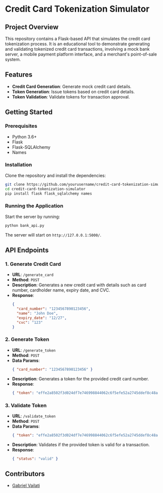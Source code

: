 # Credit Card Tokenization Simulator

## Project Overview
This repository contains a Flask-based API that simulates the credit card tokenization process. It is an educational tool to demonstrate generating and validating tokenized credit card transactions, involving a mock bank server, a mobile payment platform interface, and a merchant's point-of-sale system.

## Features
- **Credit Card Generation**: Generate mock credit card details.
- **Token Generation**: Issue tokens based on credit card details.
- **Token Validation**: Validate tokens for transaction approval.

## Getting Started

### Prerequisites
- Python 3.6+
- Flask
- Flask-SQLAlchemy
- Names

### Installation
Clone the repository and install the dependencies:
```bash
git clone https://github.com/yourusername/credit-card-tokenization-simulator.git
cd credit-card-tokenization-simulator
pip install flask flask_sqlalchemy names
```

### Running the Application
Start the server by running:
```bash
python bank_api.py
```
The server will start on `http://127.0.0.1:5000/`.

## API Endpoints

### 1. Generate Credit Card
- **URL**: `/generate_card`
- **Method**: `POST`
- **Description**: Generates a new credit card with details such as card number, cardholder name, expiry date, and CVC.
- **Response**:
  ```json
  {
    "card_number": "1234567890123456",
    "name": "John Doe",
    "expiry_date": "12/27",
    "cvc": "123"
  }
  ```

### 2. Generate Token
- **URL**: `/generate_token`
- **Method**: `POST`
- **Data Params**:
  ```json
  { "card_number": "1234567890123456" }
  ```
- **Description**: Generates a token for the provided credit card number.
- **Response**:
  ```json
  { "token": "effe2a8502f3d024df7e746998844062c6f5efe52a2745ddef8c48a4c0f62d5f" }
  ```

### 3. Validate Token
- **URL**: `/validate_token`
- **Method**: `POST`
- **Data Params**:
  ```json
  { "token": "effe2a8502f3d024df7e746998844062c6f5efe52a2745ddef8c48a4c0f62d5f" }
  ```
- **Description**: Validates if the provided token is valid for a transaction.
- **Response**:
  ```json
  { "status": "valid" }
  ```

## Contributors
- [Gabriel Vailati](https://github.com/gabovailati)
